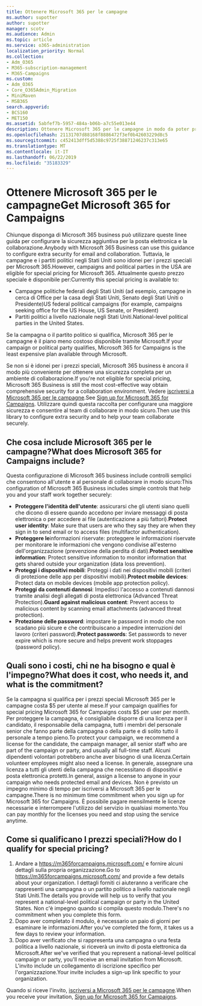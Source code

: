 ```yaml
---
title: Ottenere Microsoft 365 per le campagne
ms.author: supotter
author: supotter
manager: scotv
ms.audience: Admin
ms.topic: article
ms.service: o365-administration
localization_priority: Normal
ms.collection:
- Adm_O365
- M365-subscription-management
- M365-Campaigns
ms.custom:
- Adm_O365
- Core_O365Admin_Migration
- MiniMaven
- MSB365
search.appverid:
- BCS160
- MET150
ms.assetid: 5abfef7b-5957-484a-b06b-a7c55e013e44
description: Ottenere Microsoft 365 per le campagne in modo da poter proteggere la propria campagna dalle minacce di Cybersecurity a posta elettronica, dati e comunicazioni.
ms.openlocfilehash: 21131707d88168f8886472f3ef0b42603229d8c5
ms.sourcegitcommit: c452413dff5d5388c9725f38871246237c313e65
ms.translationtype: MT
ms.contentlocale: it-IT
ms.lasthandoff: 06/22/2019
ms.locfileid: "35183329"
---
```

# <a name="get-microsoft-365-for-campaigns"></a><span data-ttu-id="0045b-103">Ottenere Microsoft 365 per le campagne</span><span class="sxs-lookup"><span data-stu-id="0045b-103">Get Microsoft 365 for Campaigns</span></span>

<span data-ttu-id="0045b-104">Chiunque disponga di Microsoft 365 business può utilizzare queste linee guida per configurare la sicurezza aggiuntiva per la posta elettronica e la collaborazione.</span><span class="sxs-lookup"><span data-stu-id="0045b-104">Anybody with Microsoft 365 Business can use this guidance to configure extra security for email and collaboration.</span></span> <span data-ttu-id="0045b-105">Tuttavia, le campagne e i partiti politici negli Stati Uniti sono idonei per i prezzi speciali per Microsoft 365.</span><span class="sxs-lookup"><span data-stu-id="0045b-105">However, campaigns and political parties in the USA are eligible for special pricing for Microsoft 365.</span></span> <span data-ttu-id="0045b-106">Attualmente questo prezzo speciale è disponibile per:</span><span class="sxs-lookup"><span data-stu-id="0045b-106">Currently this special pricing is available to:</span></span>
- <span data-ttu-id="0045b-107">Campagne politiche federali degli Stati Uniti (ad esempio, campagne in cerca di Office per la casa degli Stati Uniti, Senato degli Stati Uniti o Presidente)</span><span class="sxs-lookup"><span data-stu-id="0045b-107">US federal political campaigns (for example, campaigns seeking office for the US House, US Senate, or President)</span></span>
- <span data-ttu-id="0045b-108">Partiti politici a livello nazionale negli Stati Uniti.</span><span class="sxs-lookup"><span data-stu-id="0045b-108">National-level political parties in the United States.</span></span>

<span data-ttu-id="0045b-109">Se la campagna o il partito politico si qualifica, Microsoft 365 per le campagne è il piano meno costoso disponibile tramite Microsoft.</span><span class="sxs-lookup"><span data-stu-id="0045b-109">If your campaign or political party qualifies, Microsoft 365 for Campaigns is the least expensive plan available through Microsoft.</span></span>  

<span data-ttu-id="0045b-110">Se non si è idonei per i prezzi speciali, Microsoft 365 business è ancora il modo più conveniente per ottenere una sicurezza completa per un ambiente di collaborazione.</span><span class="sxs-lookup"><span data-stu-id="0045b-110">If you're not eligible for special pricing, Microsoft 365 Business is still the most cost-effective way obtain comprehensive security for a collaboration environment.</span></span> <span data-ttu-id="0045b-111">Vedere [iscriversi a Microsoft 365 per le campagne](m365-campaigns-sign-up.md).</span><span class="sxs-lookup"><span data-stu-id="0045b-111">See [Sign up for Microsoft 365 for Campaigns](m365-campaigns-sign-up.md).</span></span> <span data-ttu-id="0045b-112">Utilizzare quindi questa raccolta per configurare una maggiore sicurezza e consentire al team di collaborare in modo sicuro.</span><span class="sxs-lookup"><span data-stu-id="0045b-112">Then use this library to configure extra security and to help your team collaborate securely.</span></span> 

## <a name="what-does-microsoft-365-for-campaigns-include"></a><span data-ttu-id="0045b-113">Che cosa include Microsoft 365 per le campagne?</span><span class="sxs-lookup"><span data-stu-id="0045b-113">What does Microsoft 365 for Campaigns include?</span></span>
<span data-ttu-id="0045b-114">Questa configurazione di Microsoft 365 business include controlli semplici che consentono all'utente e al personale di collaborare in modo sicuro:</span><span class="sxs-lookup"><span data-stu-id="0045b-114">This configuration of Microsoft 365 Business includes simple controls that help you and your staff work together securely:</span></span> 
- <span data-ttu-id="0045b-115">**Proteggere l'identità dell'utente**: assicurarsi che gli utenti siano quelli che dicono di essere quando accedono per inviare messaggi di posta elettronica o per accedere ai file (autenticazione a più fattori).</span><span class="sxs-lookup"><span data-stu-id="0045b-115">**Protect user identity**: Make sure that users are who they say they are when they sign in to send email or to access files (multifactor authentication).</span></span>
- <span data-ttu-id="0045b-116">**Proteggere le**informazioni riservate: proteggere le informazioni riservate per monitorare le informazioni che vengono condivise all'esterno dell'organizzazione (prevenzione della perdita di dati).</span><span class="sxs-lookup"><span data-stu-id="0045b-116">**Protect sensitive information**: Protect sensitive information to monitor information that gets shared outside your organization (data loss prevention).</span></span>
- <span data-ttu-id="0045b-117">**Proteggi i dispositivi mobili**: Proteggi i dati nei dispositivi mobili (criteri di protezione delle app per dispositivi mobili).</span><span class="sxs-lookup"><span data-stu-id="0045b-117">**Protect mobile devices**: Protect data on mobile devices (mobile app protection policy).</span></span>
- <span data-ttu-id="0045b-118">**Proteggi da contenuti dannosi**: Impedisci l'accesso a contenuti dannosi tramite analisi degli allegati di posta elettronica (Advanced Threat Protection).</span><span class="sxs-lookup"><span data-stu-id="0045b-118">**Guard against malicious content**: Prevent access to malicious content by scanning email attachments (advanced threat protection).</span></span>
- <span data-ttu-id="0045b-119">**Protezione delle password**: impostare le password in modo che non scadano più sicure e che contribuiscano a impedire interruzioni del lavoro (criteri password).</span><span class="sxs-lookup"><span data-stu-id="0045b-119">**Protect passwords**: Set passwords to never expire which is more secure and helps prevent work stoppages (password policy).</span></span> 


## <a name="what-does-it-cost-who-needs-it-and-what-is-the-commitment"></a><span data-ttu-id="0045b-120">Quali sono i costi, chi ne ha bisogno e qual è l'impegno?</span><span class="sxs-lookup"><span data-stu-id="0045b-120">What does it cost, who needs it, and what is the commitment?</span></span>
<span data-ttu-id="0045b-121">Se la campagna si qualifica per i prezzi speciali Microsoft 365 per le campagne costa $5 per utente al mese.</span><span class="sxs-lookup"><span data-stu-id="0045b-121">If your campaign qualifies for special pricing Microsoft 365 for Campaigns costs $5 per user per month.</span></span> <span data-ttu-id="0045b-122">Per proteggere la campagna, è consigliabile disporre di una licenza per il candidato, il responsabile della campagna, tutti i membri del personale senior che fanno parte della campagna o della parte e di solito tutto il personale a tempo pieno.</span><span class="sxs-lookup"><span data-stu-id="0045b-122">To protect your campaign, we recommend a license for the candidate, the campaign manager, all senior staff who are part of the campaign or party, and usually all full-time staff.</span></span> <span data-ttu-id="0045b-123">Alcuni dipendenti volontari potrebbero anche aver bisogno di una licenza.</span><span class="sxs-lookup"><span data-stu-id="0045b-123">Certain volunteer employees might also need a license.</span></span> <span data-ttu-id="0045b-124">In generale, assegnare una licenza a tutti gli utenti della campagna che necessitano di dispositivi e posta elettronica protetti.</span><span class="sxs-lookup"><span data-stu-id="0045b-124">In general, assign a license to anyone in your campaign who needs protected email and devices.</span></span>
<span data-ttu-id="0045b-125">Non è previsto un impegno minimo di tempo per iscriversi a Microsoft 365 per le campagne.</span><span class="sxs-lookup"><span data-stu-id="0045b-125">There is no minimum time commitment when you sign up for Microsoft 365 for Campaigns.</span></span> <span data-ttu-id="0045b-126">È possibile pagare mensilmente le licenze necessarie e interrompere l'utilizzo del servizio in qualsiasi momento.</span><span class="sxs-lookup"><span data-stu-id="0045b-126">You can pay monthly for the licenses you need and stop using the service anytime.</span></span>

## <a name="how-do-i-qualify-for-special-pricing"></a><span data-ttu-id="0045b-127">Come si qualificano I prezzi speciali?</span><span class="sxs-lookup"><span data-stu-id="0045b-127">How do I qualify for special pricing?</span></span>

1. <span data-ttu-id="0045b-128">Andare a https://m365forcampaigns.microsoft.com/ e fornire alcuni dettagli sulla propria organizzazione.</span><span class="sxs-lookup"><span data-stu-id="0045b-128">Go to https://m365forcampaigns.microsoft.com/ and provide a few details about your organization.</span></span> <span data-ttu-id="0045b-129">I dettagli forniti ci aiuteranno a verificare che rappresenti una campagna o un partito politico a livello nazionale negli Stati Uniti.</span><span class="sxs-lookup"><span data-stu-id="0045b-129">The details you provide will help us to verify that you represent a national-level political campaign or party in the United States.</span></span> <span data-ttu-id="0045b-130">Non c'è impegno quando si compila questo modulo.</span><span class="sxs-lookup"><span data-stu-id="0045b-130">There's no commitment when you complete this form.</span></span> 
2. <span data-ttu-id="0045b-131">Dopo aver completato il modulo, è necessario un paio di giorni per esaminare le informazioni.</span><span class="sxs-lookup"><span data-stu-id="0045b-131">After you've completed the form, it takes us a few days to review your information.</span></span> 
3. <span data-ttu-id="0045b-132">Dopo aver verificato che si rappresenta una campagna o una festa politica a livello nazionale, si riceverà un invito di posta elettronica da Microsoft.</span><span class="sxs-lookup"><span data-stu-id="0045b-132">After we've verified that you represent a national-level political campaign or party, you'll receive an email invitation from Microsoft.</span></span> <span data-ttu-id="0045b-133">L'invito include un collegamento di iscrizione specifico per l'organizzazione.</span><span class="sxs-lookup"><span data-stu-id="0045b-133">Your invite includes a sign-up link specific to your organization.</span></span> 

<span data-ttu-id="0045b-134">Quando si riceve l'invito, [iscriversi a Microsoft 365 per le campagne](m365-campaigns-sign-up.md).</span><span class="sxs-lookup"><span data-stu-id="0045b-134">When you receive your invitation, [Sign up for Microsoft 365 for Campaigns](m365-campaigns-sign-up.md).</span></span>


